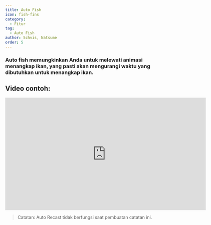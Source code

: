 ```yaml
---
title: Auto Fish
icon: fish-fins
category:
  - Fitur
tag:
  - Auto Fish
author: Schvis, Natsume
order: 5
---
```


### Auto fish memungkinkan Anda untuk melewati animasi menangkap ikan, yang pasti akan mengurangi waktu yang dibutuhkan untuk menangkap ikan.

## Video contoh:

<div class="iframe-container"><iframe width="640" height="360" src="https://www.youtube.com/embed/K_l4Tg-81iQ?list=PL5eI1Tb64p56g27qfYk7VuFTz4FK6YrKa" title="Korepi - Auto Fish" frameborder="0" allow="accelerometer; autoplay; clipboard-write; encrypted-media; gyroscope; picture-in-picture; web-share" allowfullscreen></iframe></div>

> Catatan: Auto Recast tidak berfungsi saat pembuatan catatan ini.